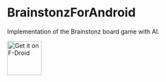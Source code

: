 # BrainstonzForAndroid

Implementation of the Brainstonz board game with AI.

[<img src="https://f-droid.org/badge/get-it-on.png"
     alt="Get it on F-Droid"
     height="80">](https://f-droid.org/packages/eu.veldsoft.brainstonz/)
